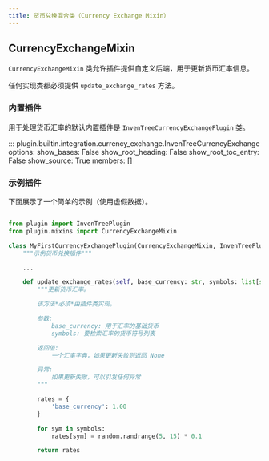 ```yaml
---
title: 货币兑换混合类（Currency Exchange Mixin）
---
```


## CurrencyExchangeMixin

`CurrencyExchangeMixin` 类允许插件提供自定义后端，用于更新货币汇率信息。

任何实现类都必须提供 `update_exchange_rates` 方法。

### 内置插件

用于处理货币汇率的默认内置插件是 `InvenTreeCurrencyExchangePlugin` 类。

::: plugin.builtin.integration.currency_exchange.InvenTreeCurrencyExchange
    options:
        show_bases: False
        show_root_heading: False
        show_root_toc_entry: False
        show_source: True
        members: []


### 示例插件

下面展示了一个简单的示例（使用虚假数据）。

```python

from plugin import InvenTreePlugin
from plugin.mixins import CurrencyExchangeMixin

class MyFirstCurrencyExchangePlugin(CurrencyExchangeMixin, InvenTreePlugin):
    """示例货币兑换插件"""

    ...

    def update_exchange_rates(self, base_currency: str, symbols: list[str]) -> dict:
        """更新货币汇率。

        该方法*必须*由插件类实现。

        参数:
            base_currency: 用于汇率的基础货币
            symbols: 要检索汇率的货币符号列表

        返回值:
            一个汇率字典，如果更新失败则返回 None

        异常:
            如果更新失败，可以引发任何异常
        """

        rates = {
            'base_currency': 1.00
        }

        for sym in symbols:
            rates[sym] = random.randrange(5, 15) * 0.1

        return rates
```
